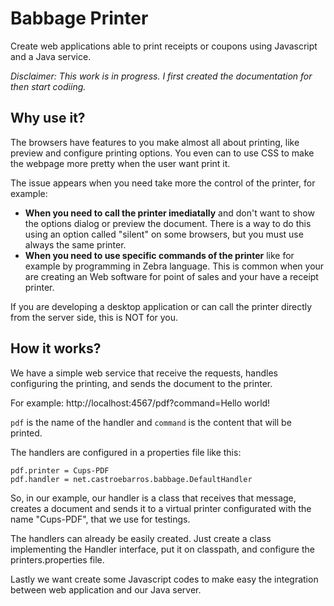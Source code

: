# Babbage Printer

Create web applications able to print receipts or coupons using Javascript
and a Java service.

*Disclaimer: This work is in progress. I first created the documentation for
then start codiing.*


## Why use it?

The browsers have features to you make almost all about printing, like preview
and configure printing options. You even can to use CSS to make the webpage
more pretty when the user want print it.

The issue appears when you need take more the control of the printer, for
example:

* __When you need to call the printer imediatally__ and don't want to show the
  options dialog or preview the document. There is a way to do this using an
  option called "silent" on some browsers, but you must use always the same
  printer.
* __When you need to use specific commands of the printer__ like for example by
  programming in Zebra language. This is common when your are creating an Web
  software for point of sales and your have a receipt printer.

If you are developing a desktop application or can call the printer directly
from the server side, this is NOT for you.


##  How it works?

We have a simple web service that receive the requests, handles configuring
the printing, and sends the document to the printer.

For example:
http://localhost:4567/pdf?command=Hello world!

```pdf``` is the name of the handler and ```command``` is the content that will 
be printed.


The handlers are configured in a properties file like this:

```
pdf.printer = Cups-PDF
pdf.handler = net.castroebarros.babbage.DefaultHandler
```

So, in our example, our handler is a class that receives that message, creates
a document and sends it to a virtual printer configurated with the name
"Cups-PDF", that we use for testings.

The handlers can already be easily created. Just create a class implementing
the Handler interface, put it on classpath, and configure the
printers.properties file.

Lastly we want create some Javascript codes to make easy the integration
between web application and our Java server.
